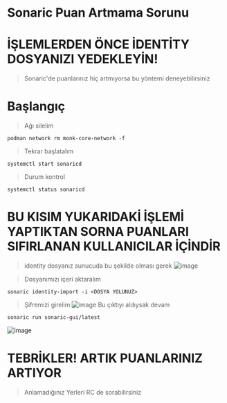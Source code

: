 # Sonaric Puan Artmama Sorunu

# İŞLEMLERDEN ÖNCE İDENTİTY DOSYANIZI YEDEKLEYİN!

> Sonaric'de puanlarınız hiç artmıyorsa bu yöntemi deneyebilirsiniz

# Başlangıç
> Ağı silelim
```console
podman network rm monk-core-network -f
````

> Tekrar başlatalım
```console
systemctl start sonaricd
````

> Durum kontrol
```console
systemctl status sonaricd
````

# BU KISIM YUKARIDAKİ İŞLEMİ YAPTIKTAN SORNA PUANLARI SIFIRLANAN KULLANICILAR İÇİNDİR

> identity dosyanız sunucuda bu şekilde olması gerek
> ![image](https://github.com/user-attachments/assets/100cfef5-0c43-4afd-a07c-05c94879f49e)

> Dosyanımızı içeri aktaralım

```console
sonaric identity-import -i <DOSYA YOLUNUZ>
````
> Şifremizi girelim
![image](https://github.com/user-attachments/assets/5fd88b3d-c07b-4790-9490-4f78e5871061)
> Bu çıktıyı aldıysak devam

```console
sonaric run sonaric-gui/latest
````
![image](https://github.com/user-attachments/assets/daba3408-29b7-4491-8942-4464264172cd)

# TEBRİKLER! ARTIK PUANLARINIZ ARTIYOR
> Anlamadığınız Yerleri RC de sorabilirsiniz

